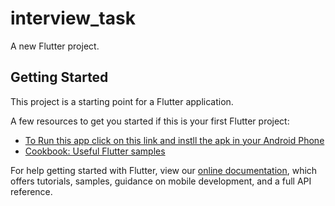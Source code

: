 # interview_task

A new Flutter project.

## Getting Started

This project is a starting point for a Flutter application.

A few resources to get you started if this is your first Flutter project:

- [To Run this app click on this link and instll the apk in your Android Phone](https://drive.google.com/drive/folders/1nFQurji8mfL0gDuvcbhHnxRrbg-DcSTG?usp=sharing)
- [Cookbook: Useful Flutter samples](https://flutter.dev/docs/cookbook)

For help getting started with Flutter, view our
[online documentation](https://flutter.dev/docs), which offers tutorials,
samples, guidance on mobile development, and a full API reference.
